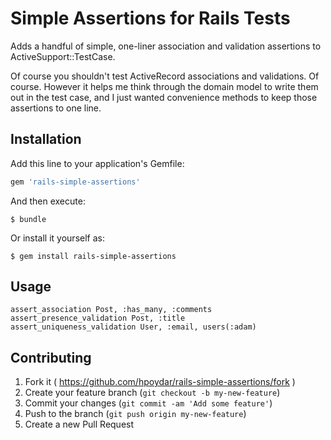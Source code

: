 # Simple Assertions for Rails Tests

Adds a handful of simple, one-liner association and validation assertions to ActiveSupport::TestCase.

Of course you shouldn't test ActiveRecord associations and validations. Of course. However it helps me think through the domain model to write them out in the test case, and I just wanted convenience methods to keep those assertions to one line.

## Installation

Add this line to your application's Gemfile:

```ruby
gem 'rails-simple-assertions'
```

And then execute:

    $ bundle

Or install it yourself as:

    $ gem install rails-simple-assertions

## Usage

    assert_association Post, :has_many, :comments
    assert_presence_validation Post, :title
    assert_uniqueness_validation User, :email, users(:adam)

## Contributing

1. Fork it ( https://github.com/hpoydar/rails-simple-assertions/fork )
2. Create your feature branch (`git checkout -b my-new-feature`)
3. Commit your changes (`git commit -am 'Add some feature'`)
4. Push to the branch (`git push origin my-new-feature`)
5. Create a new Pull Request
